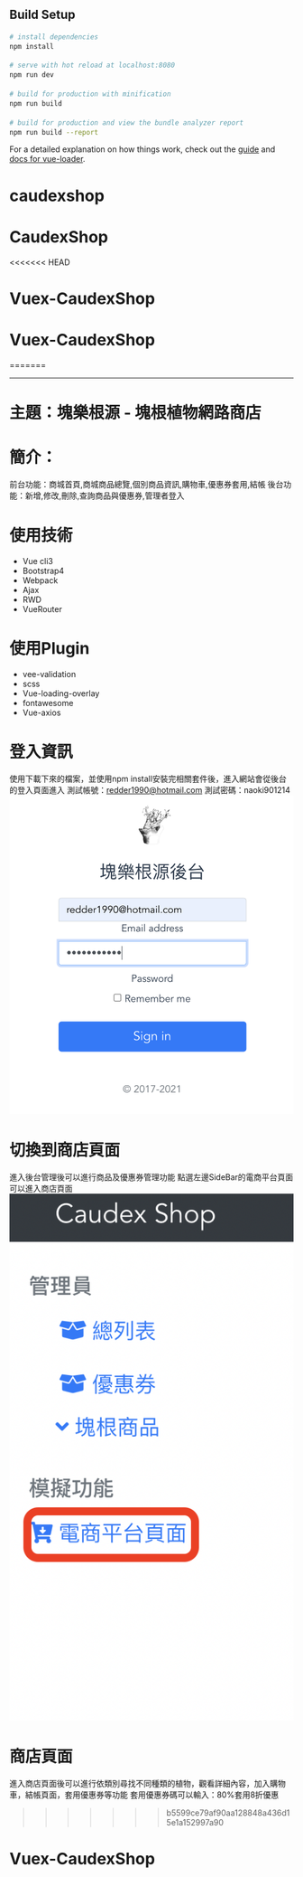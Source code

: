 ## Build Setup

``` bash
# install dependencies
npm install

# serve with hot reload at localhost:8080
npm run dev

# build for production with minification
npm run build

# build for production and view the bundle analyzer report
npm run build --report
```

For a detailed explanation on how things work, check out the [guide](http://vuejs-templates.github.io/webpack/) and [docs for vue-loader](http://vuejs.github.io/vue-loader).
# caudexshop
# CaudexShop
<<<<<<< HEAD
# Vuex-CaudexShop
# Vuex-CaudexShop
=======

***

# 主題：塊樂根源 - 塊根植物網路商店
# 簡介：
前台功能：商城首頁,商城商品總覽,個別商品資訊,購物車,優惠券套用,結帳
後台功能：新增,修改,刪除,查詢商品與優惠券,管理者登入

# 使用技術
* Vue cli3
* Bootstrap4
* Webpack
* Ajax
* RWD
* VueRouter
# 使用Plugin
* vee-validation
* scss
* Vue-loading-overlay
* fontawesome
* Vue-axios

# 登入資訊
使用下載下來的檔案，並使用npm install安裝完相關套件後，進入網站會從後台的登入頁面進入
測試帳號：redder1990@hotmail.com
測試密碼：naoki901214
![image](https://github.com/iljahtgt/CaudexShop/blob/main/src/index.png)

# 切換到商店頁面
進入後台管理後可以進行商品及優惠券管理功能
點選左邊SideBar的電商平台頁面可以進入商店頁面
![image](https://github.com/iljahtgt/CaudexShop/blob/main/src/shop.png)

# 商店頁面
進入商店頁面後可以進行依類別尋找不同種類的植物，觀看詳細內容，加入購物車，結帳頁面，套用優惠券等功能
套用優惠券碼可以輸入：80%套用8折優惠




>>>>>>> b5599ce79af90aa128848a436d15e1a152997a90
# Vuex-CaudexShop
